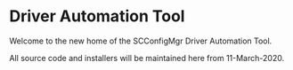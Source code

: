 # Driver Automation Tool

Welcome to the new home of the SCConfigMgr Driver Automation Tool.

All source code and installers will be maintained here from 11-March-2020. 
